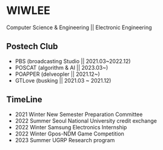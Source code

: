 WIWLEE
====

Computer Science & Engineering || Electronic Engineering


## Postech Club
- PBS (broadcasting Studio || 2021.03~2022.12)
- POSCAT (algorithm & AI || 2023.03~)
- POAPPER (delveopler || 2021.12~)
- GTLove (busking || 2021.03 ~ 2021.12)

## TimeLine
- 2021 Winter New Semester Preparation Committee
- 2022 Summer Seoul National University credit exchange
- 2022 Winter Samsung Electronics Internship
- 2022 Winter Gpos-NDM Game Competition
- 2023 Summer UGRP Research program
